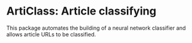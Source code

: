 # ArtiClass: Article classifying

This package automates the building of a neural network 
classifier and allows article URLs to be classified.